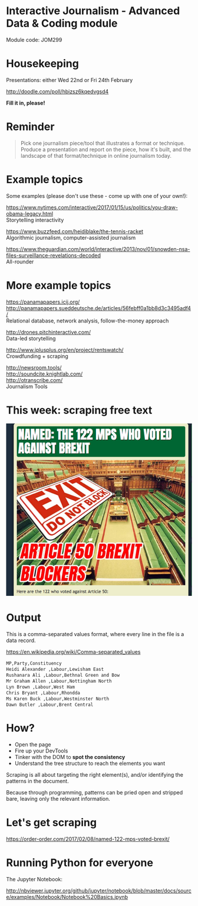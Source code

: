 Interactive Journalism - Advanced Data & Coding module
========================================================

Module code: JOM299

Housekeeping
========================================================

Presentations: either Wed 22nd or Fri 24th February

http://doodle.com/poll/hbizsz6kqedvgsd4

**Fill it in, please!**

Reminder
========================================================

> Pick one journalism piece/tool that illustrates a format or technique. Produce a presentation and report on the piece, how it's built, and the landscape of that format/technique in online journalism today.

Example topics
========================================================

Some examples (please don't use these - come up with one of your own!):

https://www.nytimes.com/interactive/2017/01/15/us/politics/you-draw-obama-legacy.html  
Storytelling interactivity

https://www.buzzfeed.com/heidiblake/the-tennis-racket  
Algorithmic journalism, computer-assisted journalism

https://www.theguardian.com/world/interactive/2013/nov/01/snowden-nsa-files-surveillance-revelations-decoded  
All-rounder


More example topics
========================================================

https://panamapapers.icij.org/  
http://panamapapers.sueddeutsche.de/articles/56febff0a1bb8d3c3495adf4/  
Relational database, network analysis, follow-the-money approach

http://drones.pitchinteractive.com/  
Data-led storytelling

http://www.jplusplus.org/en/project/rentswatch/  
Crowdfunding + scraping

http://newsroom.tools/  
http://soundcite.knightlab.com/  
http://otranscribe.com/  
Journalism Tools

This week: scraping free text
========================================================

![](img/guido.png)

Output
========================================================

This is a comma-separated values format, where every line in the file is a data record.

https://en.wikipedia.org/wiki/Comma-separated_values

```
MP,Party,Constituency
Heidi Alexander ,Labour,Lewisham East
Rushanara Ali ,Labour,Bethnal Green and Bow
Mr Graham Allen ,Labour,Nottingham North
Lyn Brown ,Labour,West Ham
Chris Bryant ,Labour,Rhondda
Ms Karen Buck ,Labour,Westminster North
Dawn Butler ,Labour,Brent Central
```

How?
========================================================

* Open the page
* Fire up your DevTools
* Tinker with the DOM to **spot the consistency**
* Understand the tree structure to reach the elements you want

Scraping is all about targeting the right element(s), and/or identifying the patterns in the document.

Because through programming, patterns can be pried open and stripped bare, leaving only the relevant information.

Let's get scraping
========================================================

https://order-order.com/2017/02/08/named-122-mps-voted-brexit/

Running Python for everyone
========================================================

The Jupyter Notebook:

http://nbviewer.jupyter.org/github/jupyter/notebook/blob/master/docs/source/examples/Notebook/Notebook%20Basics.ipynb
